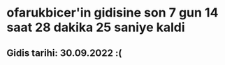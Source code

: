 # ofarukbicer'in gidisine son 7 gun 14 saat 28 dakika 25 saniye kaldi

## Gidis tarihi: 30.09.2022 :(
